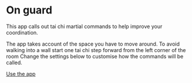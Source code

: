 # On guard

This app calls out tai chi martial commands to help improve your coordination.
 
The app takes account of the space you have to move around. To avoid walking into a wall start one tai chi step forward from the left corner of the room
Change the settings below to customise how the commands will be called.

[Use the app][url]

[url]: https://raw.github.com/wheresrhys/jquery.defer/master/dist/jquery.defer.min.js
